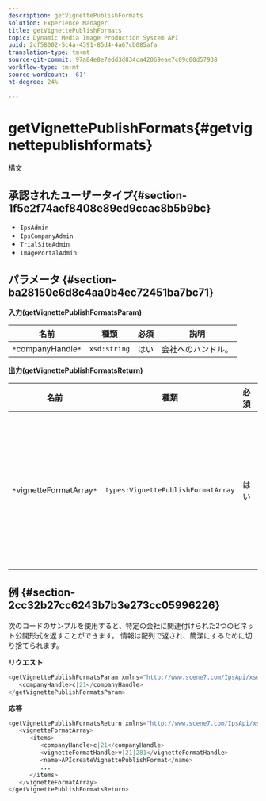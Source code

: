 ```yaml
---
description: getVignettePublishFormats
solution: Experience Manager
title: getVignettePublishFormats
topic: Dynamic Media Image Production System API
uuid: 2cf58002-5c4a-4391-85d4-4a67cb085afa
translation-type: tm+mt
source-git-commit: 97a84e8e7edd3d834ca42069eae7c09c00d57938
workflow-type: tm+mt
source-wordcount: '61'
ht-degree: 24%

---
```



# getVignettePublishFormats{#getvignettepublishformats}

構文

## 承認されたユーザータイプ{#section-1f5e2f74aef8408e89ed9ccac8b5b9bc}

* `IpsAdmin`
* `IpsCompanyAdmin`
* `TrialSiteAdmin`
* `ImagePortalAdmin`

## パラメータ {#section-ba28150e6d8c4aa0b4ec72451ba7bc71}

**入力(getVignettePublishFormatsParam)**

| 名前 | 種類 | 必須 | 説明 |
|---|---|---|---|
| `*`companyHandle`*` | `xsd:string` | はい | 会社へのハンドル。 |

**出力(getVignettePublishFormatsReturn)**

| 名前 | 種類 | 必須 | 説明 |
|---|---|---|---|
| `*`vignetteFormatArray`*` | `types:VignettePublishFormatArray` | はい | ビネット公開形式の配列です。 |

## 例 {#section-2cc32b27cc6243b7b3e273cc05996226}

次のコードのサンプルを使用すると、特定の会社に関連付けられた2つのビネット公開形式を返すことができます。 情報は配列で返され、簡潔にするために切り捨てられます。

**リクエスト**

```java
<getVignettePublishFormatsParam xmlns="http://www.scene7.com/IpsApi/xsd/2008-01-15">
   <companyHandle>c|21</companyHandle>
</getVignettePublishFormatsParam>
```

**応答**

```java
<getVignettePublishFormatsReturn xmlns="http://www.scene7.com/IpsApi/xsd/2008-01-15">
   <vignetteFormatArray>
      <items>
         <companyHandle>c|21</companyHandle>
         <vignetteFormatHandle>v|21|281</vignetteFormatHandle>
         <name>APIcreateVignettePublishFormat</name>
         ...
      </items>
   </vignetteFormatArray>
</getVignettePublishFormatsReturn>
```

